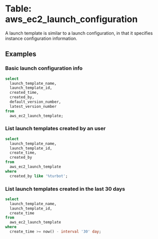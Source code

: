 # Table: aws_ec2_launch_configuration

A launch template is similar to a launch configuration, in that it specifies instance configuration information.

## Examples

### Basic launch configuration info

```sql
select
  launch_template_name,
  launch_template_id,
  created_time,
  created_by,
  default_version_number,
  latest_version_number
from
  aws_ec2_launch_template;
```

### List launch templates created by an user

```sql
select
  launch_template_name,
  launch_template_id,
  create_time,
  created_by
from
  aws_ec2_launch_template
where
  created_by like '%turbot';
```

### List launch templates created in the last 30 days

```sql
select
  launch_template_name,
  launch_template_id,
  create_time
from
  aws_ec2_launch_template
where
  create_time >= now() - interval '30' day;
```